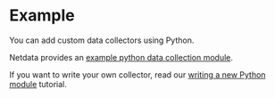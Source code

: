 <!--
title: "Example module in Python"
custom_edit_url: "https://github.com/netdata/netdata/edit/master/collectors/python.d.plugin/example/README.md"
sidebar_label: "Example module in Python"
learn_status: "Published"
learn_topic_type: "References"
learn_rel_path: "References/Collectors references/Mock Collectors"
-->

# Example

You can add custom data collectors using Python.

Netdata provides an [example python data collection module](https://github.com/netdata/netdata/tree/master/collectors/python.d.plugin/example).

If you want to write your own collector, read our [writing a new Python module](/collectors/python.d.plugin/README.md#how-to-write-a-new-module) tutorial.


